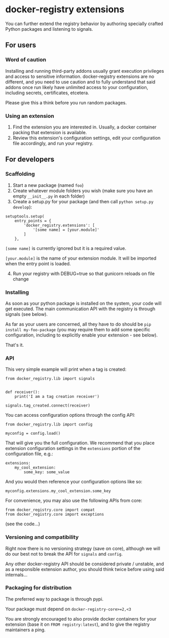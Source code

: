 # docker-registry extensions

You can further extend the registry behavior by authoring specially crafted Python packages and listening to signals.

## For users

### Word of caution

Installing and running third-party addons usually grant execution privileges and access to sensitive information.
docker-registry extensions are no different, and you need to use caution and to fully understand that said addons once run likely have unlimited access to your configuration, including secrets, certificates, etcetera.

Please give this a think before you run random packages.

### Using an extension

1. Find the extension you are interested in. Usually, a docker container packing that extension is available.
2. Review this extension's configuration settings, edit your configuration file accordingly, and run your registry.


## For developers


### Scaffolding

1. Start a new package (named `foo`)
2. Create whatever module folders you wish (make sure you have an empty `__init__.py` in each folder)
3. Create a setup.py for your package (and then call `python setup.py develop`):

```
setuptools.setup(
    entry_points = {
        'docker_registry.extensions': [
            '[some name] = [your.module]'
        ]
    },
```

`[some name]` is currently ignored but it is a required value.

`[your.module]` is the name of your extension module. It will be imported when the entry point is loaded.

4. Run your registry with DEBUG=true so that gunicorn reloads on file change

### Installing

As soon as your python package is installed on the system, your code will get executed.
The main communication API with the registry is through signals (see below).

As far as your users are concerned, all they have to do should be `pip install my-foo-package` (you may require them to add some specific configuration, including to explicitly enable your extension - see below).

That's it.


### API

This very simple example will print when a tag is created:

```
from docker_registry.lib import signals


def receiver():
    print('I am a tag creation receiver')

signals.tag_created.connect(receiver)

```

You can access configuration options through the config API:

```
from docker_registry.lib import config

myconfig = config.load()
```

That will give you the full configuration. We recommend that you place extension configuration settings in the `extensions` portion of the configuration file, e.g.:

```
extensions:
    my_cool_extension:
        some_key: some_value
```

And you would then reference your configuration options like so:

```
myconfig.extensions.my_cool_extension.some_key
```

For convenience, you may also use the following APIs from core:

```
from docker_registry.core import compat
from docker_registry.core import exceptions
```

(see the code...)

### Versioning and compatibility

Right now there is no versioning strategy (save on core), although we will do our best not to break the API for `signals` and `config`.

Any other docker-registry API should be considered private / unstable, and as a responsible extension author, you should think twice before using said internals...

### Packaging for distribution

The preferred way to package is through pypi.

Your package must depend on `docker-registry-core>=2,<3`

You are strongly encouraged to also provide docker containers for your extension (base it on `FROM registry:latest`), and to give the registry maintainers a ping.
